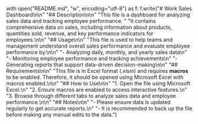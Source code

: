 with open("README.md", "w", encoding="utf-8") as f: 
    f.write("# Work Sales Dashboard\n\n"
            "## Description\n\n"
            "This file is a dashboard for analyzing sales data and tracking employee performance. "
            "It contains comprehensive data on sales, including information about products, quantities sold, revenue, and key performance indicators for employees.\n\n"
            "## Usage\n\n"
            "This file is used to help teams and management understand overall sales performance and evaluate employee performance by:\n\n"
            "- Analyzing daily, monthly, and yearly sales data\n"
            "- Monitoring employee performance and tracking achievements\n"
            "- Generating reports that support data-driven decision-making\n\n"
            "## Requirements\n\n"
            "This file is in Excel format (.xlsm) and requires **macros** to be enabled. Therefore, it should be opened using Microsoft Excel with macros enabled.\n\n"
            "## How to Use\n\n"
            "1. Open the file using Microsoft Excel.\n"
            "2. Ensure macros are enabled to access interactive features.\n"
            "3. Browse through different tabs to analyze sales data and employee performance.\n\n"
            "## Notes\n\n"
            "- Please ensure data is updated regularly to get accurate reports.\n"
            "- It is recommended to back up the file before making any manual edits to the data.")
